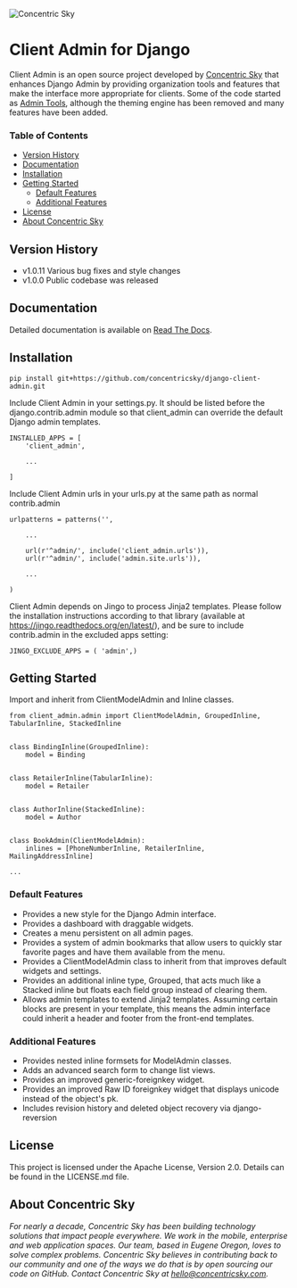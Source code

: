 ![Concentric Sky](https://concentricsky.com/media/uploads/images/csky_logo.jpg)

# Client Admin for Django

Client Admin is an open source project developed by [Concentric Sky](https://concentricsky.com) that enhances Django Admin by providing organization tools and features that make the interface more appropriate for clients. Some of the code started as
  [Admin Tools](https://bitbucket.org/izi/django-admin-tools/overview), although the theming engine has been removed and many features have been added.


### Table of Contents
- [Version History](#version-history)
- [Documentation](#documentation)
- [Installation](#installation)
- [Getting Started](#getting-started)
  - [Default Features](#default-features)
  - [Additional Features](#additional-features)
- [License](#license)
- [About Concentric Sky](#about-concentric-sky)


## Version History
- v1.0.11 Various bug fixes and style changes
- v1.0.0 Public codebase was released


## Documentation

Detailed documentation is available on [Read The Docs](http://client-admin-for-django.readthedocs.org/en/latest/).


## Installation

    pip install git+https://github.com/concentricsky/django-client-admin.git

Include Client Admin in your settings.py. It should be listed before the django.contrib.admin module so that client_admin can override the default Django admin templates.

    INSTALLED_APPS = [
        'client_admin',

        ...

    ]

Include Client Admin urls in your urls.py at the same path as normal contrib.admin

    urlpatterns = patterns('',

        ...

        url(r'^admin/', include('client_admin.urls')),
        url(r'^admin/', include('admin.site.urls')),

        ...

    )


Client Admin depends on Jingo to process Jinja2 templates. Please follow the installation instructions according to that library (available at https://jingo.readthedocs.org/en/latest/), and be sure to include contrib.admin in the excluded apps setting:

    JINGO_EXCLUDE_APPS = ( 'admin',)


## Getting Started

Import and inherit from ClientModelAdmin and Inline classes.

    from client_admin.admin import ClientModelAdmin, GroupedInline, TabularInline, StackedInline


    class BindingInline(GroupedInline):
        model = Binding


    class RetailerInline(TabularInline):
        model = Retailer


    class AuthorInline(StackedInline):
        model = Author


    class BookAdmin(ClientModelAdmin):
        inlines = [PhoneNumberInline, RetailerInline, MailingAddressInline]

    ...

### Default Features
- Provides a new style for the Django Admin interface.
- Provides a dashboard with draggable widgets.
- Creates a menu persistent on all admin pages.
- Provides a system of admin bookmarks that allow users to quickly star favorite pages and have them available from the menu.
- Provides a ClientModelAdmin class to inherit from that improves default widgets and settings.
- Provides an additional inline type, Grouped, that acts much like a Stacked inline but floats each field group instead of clearing them.
- Allows admin templates to extend Jinja2 templates. Assuming certain blocks are present
in your template, this means the admin interface could inherit a header and footer from the front-end templates.


### Additional Features
- Provides nested inline formsets for ModelAdmin classes.
- Adds an advanced search form to change list views.
- Provides an improved generic-foreignkey widget.
- Provides an improved Raw ID foreignkey widget that displays unicode instead of the object's pk.
- Includes revision history and deleted object recovery via django-reversion


## License

This project is licensed under the Apache License, Version 2.0. Details can be found in the LICENSE.md file.


## About Concentric Sky

_For nearly a decade, Concentric Sky has been building technology solutions that impact people everywhere. We work in the mobile, enterprise and web application spaces. Our team, based in Eugene Oregon, loves to solve complex problems. Concentric Sky believes in contributing back to our community and one of the ways we do that is by open sourcing our code on GitHub. Contact Concentric Sky at hello@concentricsky.com._
